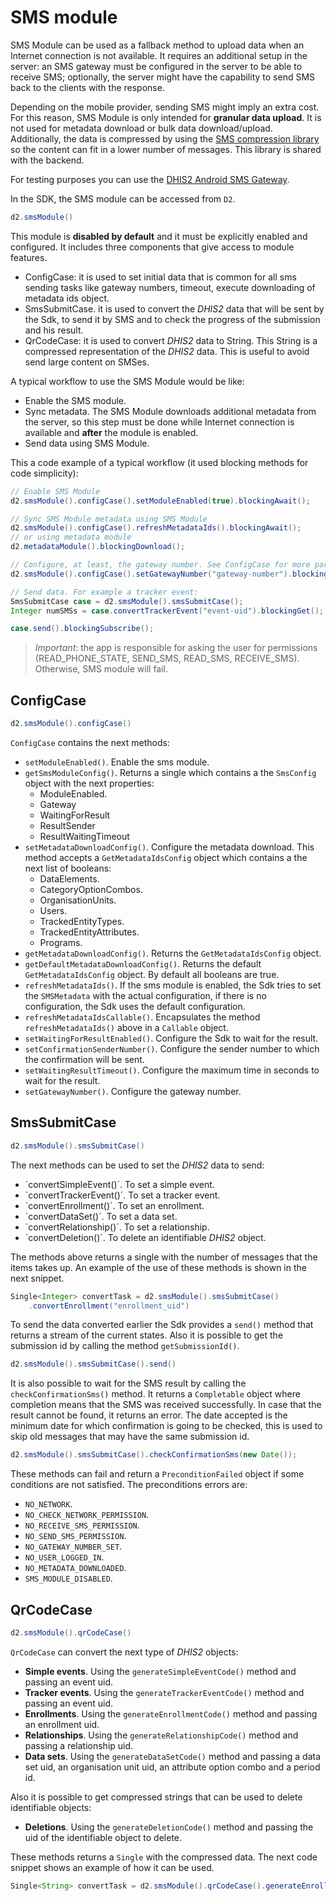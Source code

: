 # SMS module

<!--DHIS2-SECTION-ID:sms_module-->

SMS Module can be used as a fallback method to upload data when an Internet connection is not available. It requires an additional setup in the server: an SMS gateway must be configured in the server to be able to receive SMS; optionally, the server might have the capability to send SMS back to the clients with the response.

Depending on the mobile provider, sending SMS might imply an extra cost. For this reason, SMS Module is only intended for **granular data upload**. It is not used for metadata download or bulk data download/upload. Additionally, the data is compressed by using the [SMS compression library](https://github.com/dhis2/sms-compression) so the content can fit in a lower number of messages. This library is shared with the backend.

For testing purposes you can use the [DHIS2 Android SMS Gateway](https://github.com/dhis2/dhis2-sms-android-gateway).

In the SDK, the SMS module can be accessed from `D2`.

```java
d2.smsModule()
```

This module is **disabled by default** and it must be explicitly enabled and configured. It includes three components that give access to module features.

- ConfigCase: it is used to set initial data that is common for all sms sending tasks like gateway numbers, timeout, execute downloading
of metadata ids object.
- SmsSubmitCase. it is used to convert the *DHIS2* data that will be sent by the Sdk, to send it by SMS and to check the progress of the submission and his result.
- QrCodeCase: it is used to convert *DHIS2* data to String. This String is a compressed representation of the *DHIS2* data. This is useful to avoid send large content on SMSes.

A typical workflow to use the SMS Module would be like:

- Enable the SMS module.
- Sync metadata. The SMS Module downloads additional metadata from the server, so this step must be done while Internet connection is available and **after** the module is enabled.
- Send data using SMS Module.

This a code example of a typical workflow (it used blocking methods for code simplicity):

```java
// Enable SMS Module
d2.smsModule().configCase().setModuleEnabled(true).blockingAwait();

// Sync SMS Module metadata using SMS Module
d2.smsModule().configCase().refreshMetadataIds().blockingAwait();
// or using metadata module
d2.metadataModule().blockingDownload();

// Configure, at least, the gateway number. See ConfigCase for more parameters
d2.smsModule().configCase().setGatewayNumber("gateway-number").blockingAwait();

// Send data. For example a tracker event:
SmsSubmitCase case = d2.smsModule().smsSubmitCase();
Integer numSMSs = case.convertTrackerEvent("event-uid").blockingGet();

case.send().blockingSubscribe();
```

> *Important*: the app is responsible for asking the user for permissions (READ_PHONE_STATE, SEND_SMS, READ_SMS, RECEIVE_SMS). Otherwise, SMS module will fail.

## ConfigCase

```java
d2.smsModule().configCase()
```

`ConfigCase` contains the next methods:

- `setModuleEnabled()`. Enable the sms module. 
- `getSmsModuleConfig()`. Returns a single which contains a the
  `SmsConfig` object with the next properties:
  - ModuleEnabled.
  - Gateway
  - WaitingForResult
  - ResultSender
  - ResultWaitingTimeout
- `setMetadataDownloadConfig()`. Configure the metadata download. This
  method accepts a `GetMetadataIdsConfig` object which contains a the
  next list of booleans:
  - DataElements.
  - CategoryOptionCombos.
  - OrganisationUnits.
  - Users.
  - TrackedEntityTypes.
  - TrackedEntityAttributes.
  - Programs.
- `getMetadataDownloadConfig()`. Returns the `GetMetadataIdsConfig`
  object.
- `getDefaultMetadataDownloadConfig()`. Returns the default
  `GetMetadataIdsConfig` object. By default all booleans are true.
- `refreshMetadataIds()`. If the sms module is enabled, the Sdk tries to
  set the `SMSMetadata` with the actual configuration, if there is no
  configuration, the Sdk uses the default configuration.
- `refreshMetadataIdsCallable()`. Encapsulates the method
  `refreshMetadataIds()` above in a `Callable` object.
- `setWaitingForResultEnabled()`. Configure the Sdk to wait for the
  result.
- `setConfirmationSenderNumber()`. Configure the sender number to which
  the confirmation will be sent.  
- `setWaitingResultTimeout()`. Configure the maximum time in seconds to
  wait for the result.
- `setGatewayNumber()`. Configure the gateway number.

## SmsSubmitCase

```java
d2.smsModule().smsSubmitCase()
```

The next methods can be used to set the *DHIS2* data to send:

- `convertSimpleEvent()´. To set a simple event.
- `convertTrackerEvent()´. To set a tracker event.
- `convertEnrollment()´. To set an enrollment.
- `convertDataSet()´. To set a data set.
- `convertRelationship()´. To set a relationship.
- `convertDeletion()´. To delete an identifiable *DHIS2* object.

The methods above returns a single with the number of messages that the
items takes up. An example of the use of these methods is shown in the
next snippet.

```java
Single<Integer> convertTask = d2.smsModule().smsSubmitCase()
    .convertEnrollment("enrollment_uid")
```

To send the data converted earlier the Sdk provides a `send()` method
that returns a stream of the current states. Also it is possible to get
the submission id by calling the method `getSubmissionId()`.

```java
d2.smsModule().smsSubmitCase().send()
```

It is also possible to wait for the SMS result by calling the
`checkConfirmationSms()` method. It returns a `Completable` object where
completion means that the SMS was received successfully. In case that
the result cannot be found, it returns an error. The date accepted is
the minimum date for which confirmation is going to be checked, this is
used to skip old messages that may have the same submission id.

```java
d2.smsModule().smsSubmitCase().checkConfirmationSms(new Date());
```

These methods can fail and return a `PreconditionFailed` object if some
conditions are not satisfied. The preconditions errors are:

- `NO_NETWORK`.
- `NO_CHECK_NETWORK_PERMISSION`.
- `NO_RECEIVE_SMS_PERMISSION`.
- `NO_SEND_SMS_PERMISSION`.
- `NO_GATEWAY_NUMBER_SET`.
- `NO_USER_LOGGED_IN`.
- `NO_METADATA_DOWNLOADED`.
- `SMS_MODULE_DISABLED`.

## QrCodeCase

```java
d2.smsModule().qrCodeCase()
```

`QrCodeCase` can convert the next type of *DHIS2* objects:

- **Simple events**. Using the `generateSimpleEventCode()` method and
  passing an event uid.
- **Tracker events**. Using the `generateTrackerEventCode()` method and
  passing an event uid. 
- **Enrollments**. Using the `generateEnrollmentCode()` method and
  passing an enrollment uid.
- **Relationships**. Using the `generateRelationshipCode()` method and
  passing a relationship uid.
- **Data sets**. Using the `generateDataSetCode()` method and passing a
  data set uid, an organisation unit uid, an attribute option combo and
  a period id.
  
Also it is possible to get compressed strings that can be used to delete
identifiable objects:

- **Deletions**. Using the `generateDeletionCode()` method and passing
  the uid of the identifiable object to delete.
  
These methods returns a `Single` with the compressed data. The next code
snippet shows an example of how it can be used.

```java
Single<String> convertTask = d2.smsModule().qrCodeCase().generateEnrollmentCode(enrollmentUid);
```
